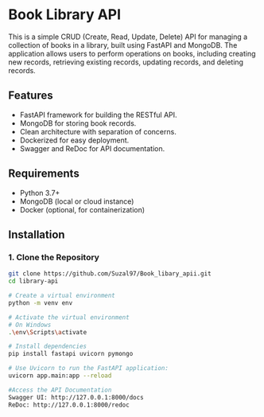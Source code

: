 # Book Library API

This is a simple CRUD (Create, Read, Update, Delete) API for managing a collection of books in a library, built using FastAPI and MongoDB. The application allows users to perform operations on books, including creating new records, retrieving existing records, updating records, and deleting records.

## Features

- FastAPI framework for building the RESTful API.
- MongoDB for storing book records.
- Clean architecture with separation of concerns.
- Dockerized for easy deployment.
- Swagger and ReDoc for API documentation.

## Requirements

- Python 3.7+
- MongoDB (local or cloud instance)
- Docker (optional, for containerization)

## Installation

### 1. Clone the Repository

```bash
git clone https://github.com/Suzal97/Book_libary_apii.git
cd library-api

# Create a virtual environment
python -m venv env

# Activate the virtual environment
# On Windows
.\env\Scripts\activate

# Install dependencies
pip install fastapi uvicorn pymongo

# Use Uvicorn to run the FastAPI application:
uvicorn app.main:app --reload

#Access the API Documentation
Swagger UI: http://127.0.0.1:8000/docs
ReDoc: http://127.0.0.1:8000/redoc



